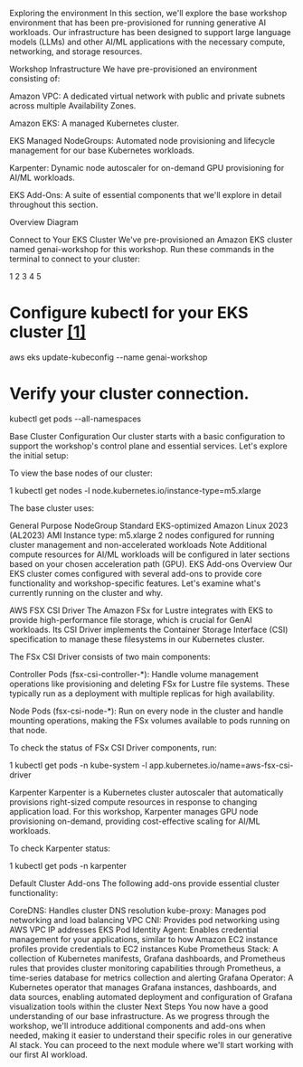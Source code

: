 Exploring the environment
In this section, we'll explore the base workshop environment that has been pre-provisioned for running generative AI workloads. Our infrastructure has been designed to support large language models (LLMs) and other AI/ML applications with the necessary compute, networking, and storage resources.

Workshop Infrastructure
We have pre-provisioned an environment consisting of:

Amazon VPC: A dedicated virtual network with public and private subnets across multiple Availability Zones.

Amazon EKS: A managed Kubernetes cluster.

EKS Managed NodeGroups: Automated node provisioning and lifecycle management for our base Kubernetes workloads.

Karpenter: Dynamic node autoscaler for on-demand GPU provisioning for AI/ML workloads.

EKS Add-Ons: A suite of essential components that we'll explore in detail throughout this section.

Overview Diagram

Connect to Your EKS Cluster
We've pre-provisioned an Amazon EKS cluster named genai-workshop for this workshop. Run these commands in the terminal to connect to your cluster:

1
2
3
4
5
# Configure kubectl for your EKS cluster [[1]](https://docs.aws.amazon.com/eks/latest/userguide/connector-grant-access.html)
aws eks update-kubeconfig --name genai-workshop

# Verify your cluster connection.
kubectl get pods --all-namespaces

Base Cluster Configuration
Our cluster starts with a basic configuration to support the workshop's control plane and essential services. Let's explore the initial setup:

To view the base nodes of our cluster:

1
kubectl get nodes -l node.kubernetes.io/instance-type=m5.xlarge

The base cluster uses:


General Purpose NodeGroup
Standard EKS-optimized Amazon Linux 2023 (AL2023) AMI
Instance type: m5.xlarge
2 nodes configured for running cluster management and non-accelerated workloads
Note
Additional compute resources for AI/ML workloads will be configured in later sections based on your chosen acceleration path (GPU).
EKS Add-ons Overview
Our EKS cluster comes configured with several add-ons to provide core functionality and workshop-specific features. Let's examine what's currently running on the cluster and why.

AWS FSX CSI Driver
The Amazon FSx for Lustre  integrates with EKS to provide high-performance file storage, which is crucial for GenAI workloads. Its CSI Driver  implements the Container Storage Interface (CSI) specification to manage these filesystems in our Kubernetes cluster.

The FSx CSI Driver consists of two main components:

Controller Pods (fsx-csi-controller-*): Handle volume management operations like provisioning and deleting FSx for Lustre file systems. These typically run as a deployment with multiple replicas for high availability.

Node Pods (fsx-csi-node-*): Run on every node in the cluster and handle mounting operations, making the FSx volumes available to pods running on that node.

To check the status of FSx CSI Driver components, run:

1
kubectl get pods -n kube-system -l app.kubernetes.io/name=aws-fsx-csi-driver

Karpenter
Karpenter  is a Kubernetes cluster autoscaler that automatically provisions right-sized compute resources in response to changing application load. For this workshop, Karpenter manages GPU node provisioning on-demand, providing cost-effective scaling for AI/ML workloads.

To check Karpenter status:

1
kubectl get pods -n karpenter

Default Cluster Add-ons
The following add-ons provide essential cluster functionality:

CoreDNS: Handles cluster DNS resolution
kube-proxy: Manages pod networking and load balancing
VPC CNI: Provides pod networking using AWS VPC IP addresses
EKS Pod Identity Agent: Enables credential management for your applications, similar to how Amazon EC2 instance profiles provide credentials to EC2 instances
Kube Prometheus Stack: A collection of Kubernetes manifests, Grafana dashboards, and Prometheus rules that provides cluster monitoring capabilities through Prometheus, a time-series database for metrics collection and alerting
Grafana Operator: A Kubernetes operator that manages Grafana instances, dashboards, and data sources, enabling automated deployment and configuration of Grafana visualization tools within the cluster
Next Steps
You now have a good understanding of our base infrastructure. As we progress through the workshop, we'll introduce additional components and add-ons when needed, making it easier to understand their specific roles in our generative AI stack. You can proceed to the next module where we'll start working with our first AI workload.


